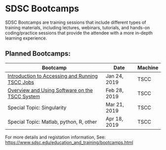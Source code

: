 # SDSC Bootcamps
SDSC Bootcamps are training sessions that include different types of training materials, including lectures, webinars, tutorials, and hands-on coding/practice sessions that provide the attendee with a more in-depth learning experience.

## Planned Bootcamps:

| Bootcamp | Date | Machine |
|---|---|---|
| [Introduction to Accessing and Running TSCC Jobs](Intro-to-Acessing-and-Running-TSCC-Jobs) | Jan 24, 2019 | TSCC |
| [Overview and Using Software on the TSCC System](Overview-and-Using-Software-on-the-TSCC-System) | Feb 28, 2019 | TSCC |
| Special Topic: Singularity | Mar 21, 2019 | TSCC |
| Special Topic: Matlab, python, R, other | Apr 18, 2019 | TSCC |

For more details and registation information, See: https://www.sdsc.edu/education_and_training/bootcamps.html

